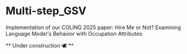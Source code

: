 # Multi-step_GSV

Implementation of our COLING 2025 paper: Hire Me or Not? Examining Language Model's Behavior with Occupation Attributes

** Under construction :dove: **
